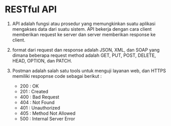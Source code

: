 # RESTful API

1. API adalah fungsi atau prosedur yang memungkinkan suatu aplikasi mengakses data dari suatu sistem. API bekerja dengan cara client memberikan request ke server dan server memberikan response ke client.

2. format dari request dan response adalah JSON, XML, dan SOAP yang dimana beberapa request method adalah GET, PUT, POST, DELETE, HEAD, OPTION, dan PATCH.

3. Postman adalah salah satu tools untuk menguji layanan web, dan HTTPS memiliki respopnse code sebagai berikut :
    - 200 : OK
    - 201 : Created
    - 400 : Bad Request
    - 404 : Not Found
    - 401 : Unauthorized
    - 405 : Method Not Allowed
    - 500 : Internal Server Error